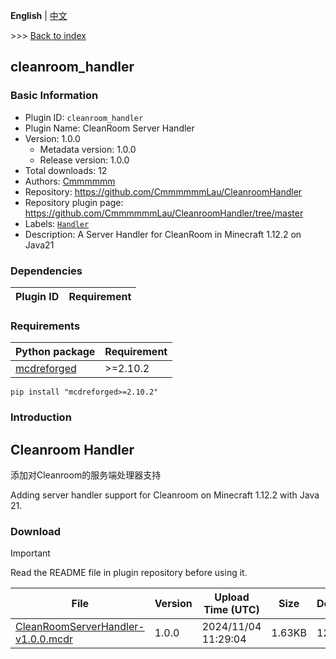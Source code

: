 **English** | [中文](readme-zh_cn.md)

\>\>\> [Back to index](/readme.md)

## cleanroom_handler

### Basic Information

- Plugin ID: `cleanroom_handler`
- Plugin Name: CleanRoom Server Handler
- Version: 1.0.0
  - Metadata version: 1.0.0
  - Release version: 1.0.0
- Total downloads: 12
- Authors: [Cmmmmmm](https://github.com/CmmmmmmLau)
- Repository: https://github.com/CmmmmmmLau/CleanroomHandler
- Repository plugin page: https://github.com/CmmmmmmLau/CleanroomHandler/tree/master
- Labels: [`Handler`](/labels/handler/readme.md)
- Description: A Server Handler for CleanRoom in Minecraft 1.12.2 on Java21

### Dependencies

| Plugin ID | Requirement |
| --- | --- |

### Requirements

| Python package | Requirement |
| --- | --- |
| [mcdreforged](https://pypi.org/project/mcdreforged) | \>=2.10.2 |

```
pip install "mcdreforged>=2.10.2"
```

### Introduction

Cleanroom Handler
---------

添加对Cleanroom的服务端处理器支持

Adding server handler support for Cleanroom on Minecraft 1.12.2 with Java 21.

### Download

> [!IMPORTANT]
> Read the README file in plugin repository before using it.

| File | Version | Upload Time (UTC) | Size | Downloads | Operations |
| --- | --- | --- | --- | --- | --- |
| [CleanRoomServerHandler-v1.0.0.mcdr](https://github.com/CmmmmmmLau/CleanroomHandler/releases/tag/v1.0.0) | 1.0.0 | 2024/11/04 11:29:04 | 1.63KB | 12 | [Download](https://github.com/CmmmmmmLau/CleanroomHandler/releases/download/v1.0.0/CleanRoomServerHandler-v1.0.0.mcdr) |

